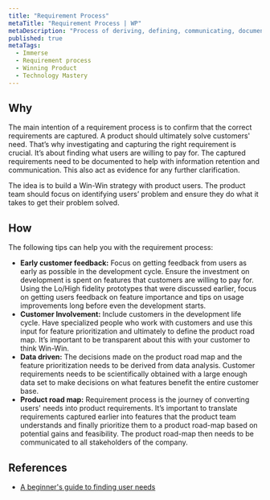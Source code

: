 ```yaml
---
title: "Requirement Process"
metaTitle: "Requirement Process | WP"
metaDescription: "Process of deriving, defining, communicating, documenting, prioritizing and obtaining user feedback."
published: true
metaTags:
  - Immerse
  - Requirement process
  - Winning Product
  - Technology Mastery
---
```



## Why
The main intention of a requirement process is to confirm that the correct requirements are captured. A product should ultimately solve customers' need. That’s why investigating and capturing the right requirement is crucial. It’s about finding what users are willing to pay for. The captured requirements need to be documented to help with information retention and communication. This also act as evidence for any further clarification.

The idea is to build a Win-Win strategy with product users. The product team should focus on identifying users’ problem and ensure they do what it takes to get their problem solved.

## How
The following tips can help you with the requirement process:
- **Early customer feedback:** Focus on getting feedback from users as early as possible in the development cycle. Ensure the investment on development is spent on features that customers are willing to pay for. Using the Lo/High fidelity prototypes that were discussed earlier, focus on getting users feedback on feature importance and tips on usage improvements long before even the development starts.
- **Customer Involvement:** Include customers in the development life cycle. Have specialized people who work with customers and use this input for feature prioritization and ultimately to define the product road map. It’s important to be transparent about this with your customer to think Win-Win.
- **Data driven:** The decisions made on the product road map and the feature prioritization needs to be derived from data analysis. Customer requirements needs to be scientifically obtained with a large enough data set to make decisions on what features benefit the entire customer base.
- **Product road map:** Requirement process is the journey of converting users' needs into product requirements. It’s important to translate requirements captured earlier into features that the product team understands and finally prioritize them to a product road-map based on potential gains and feasibility. The product road-map then needs to be communicated to all stakeholders of the company.

## References
- [A beginner's guide to finding user needs](https://jdittrich.github.io/userNeedResearchBook/)
